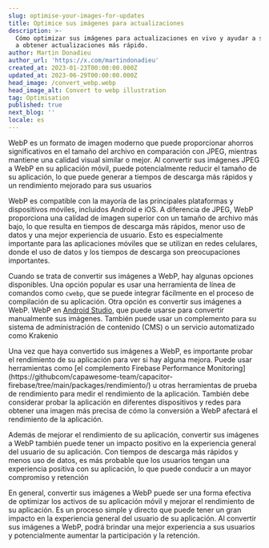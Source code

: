 ```yaml
---
slug: optimise-your-images-for-updates
title: Optimice sus imágenes para actualizaciones
description: >-
  Cómo optimizar sus imágenes para actualizaciones en vivo y ayudar a su usuario
  a obtener actualizaciones más rápido.
author: Martin Donadieu
author_url: 'https://x.com/martindonadieu'
created_at: 2023-01-23T00:00:00.000Z
updated_at: 2023-06-29T00:00:00.000Z
head_image: /convert_webp.webp
head_image_alt: Convert to webp illustration
tag: Optimisation
published: true
next_blog: ''
locale: es
---
```


WebP es un formato de imagen moderno que puede proporcionar ahorros significativos en el tamaño del archivo en comparación con JPEG, mientras mantiene una calidad visual similar o mejor. Al convertir sus imágenes JPEG a WebP en su aplicación móvil, puede potencialmente reducir el tamaño de su aplicación, lo que puede generar a tiempos de descarga más rápidos y un rendimiento mejorado para sus usuarios

WebP es compatible con la mayoría de las principales plataformas y dispositivos móviles, incluidos Android e iOS. A diferencia de JPEG, WebP proporciona una calidad de imagen superior con un tamaño de archivo más bajo, lo que resulta en tiempos de descarga más rápidos, menor uso de datos y una mejor experiencia de usuario. Esto es especialmente importante para las aplicaciones móviles que se utilizan en redes celulares, donde el uso de datos y los tiempos de descarga son preocupaciones importantes.

Cuando se trata de convertir sus imágenes a WebP, hay algunas opciones disponibles. Una opción popular es usar una herramienta de línea de comandos como `cwebp`, que se puede integrar fácilmente en el proceso de compilación de su aplicación. Otra opción es convertir sus imágenes a WebP. WebP en [Android Studio](https://sitesgooglecom/a/androidcom/tools/tech-docs/webp/), que puede usarse para convertir manualmente sus imágenes. También puede usar un complemento para su sistema de administración de contenido (CMS) o un servicio automatizado como Krakenio

Una vez que haya convertido sus imágenes a WebP, es importante probar el rendimiento de su aplicación para ver si hay alguna mejora. Puede usar herramientas como [el complemento Firebase Performance Monitoring](https://githubcom/capawesome-team/capacitor- firebase/tree/main/packages/rendimiento/) u otras herramientas de prueba de rendimiento para medir el rendimiento de la aplicación. También debe considerar probar la aplicación en diferentes dispositivos y redes para obtener una imagen más precisa de cómo la conversión a WebP afectará el rendimiento de la aplicación.

Además de mejorar el rendimiento de su aplicación, convertir sus imágenes a WebP también puede tener un impacto positivo en la experiencia general del usuario de su aplicación. Con tiempos de descarga más rápidos y menos uso de datos, es más probable que los usuarios tengan una experiencia positiva con su aplicación, lo que puede conducir a un mayor compromiso y retención

En general, convertir sus imágenes a WebP puede ser una forma efectiva de optimizar los activos de su aplicación móvil y mejorar el rendimiento de su aplicación. Es un proceso simple y directo que puede tener un gran impacto en la experiencia general del usuario de su aplicación. Al convertir sus imágenes a WebP, podrá brindar una mejor experiencia a sus usuarios y potencialmente aumentar la participación y la retención.